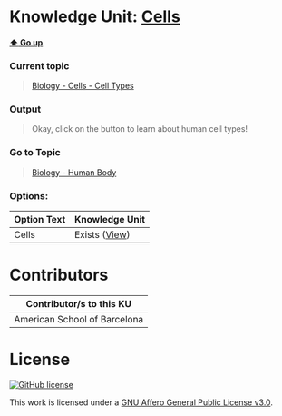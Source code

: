 # Knowledge Unit: [Cells](../../knowledge_units/biology-cells-cell-types/cells.md)

#### [:arrow_up: Go up](../../topics/biology-cells-cell-types.md)
### Current topic
> [Biology - Cells - Cell Types](../../topics/biology-cells-cell-types.md)
### Output
> Okay, click on the button to learn about human cell types!
### Go to Topic
> [Biology - Human Body](../../topics/biology-human-body.md)

### Options: 

| Option Text | Knowledge Unit |
| - | - |  
| Cells  |  Exists ([View](../../knowledge_units/biology-human-body/cells.md))  | 

# Contributors

| Contributor/s to this KU |
| - | 
| American School of Barcelona |

# License
[![GitHub license](https://img.shields.io/github/license/inbrainz/cerebro)](https://github.com/inbrainz/cerebro/blob/master/LICENSE)

This work is licensed under a [GNU Affero General Public License v3.0](https://www.gnu.org/licenses/agpl-3.0.txt).